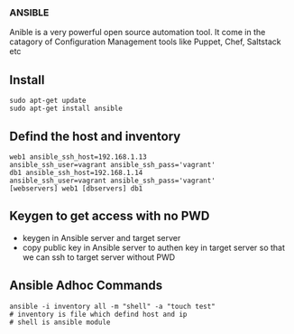 ### ANSIBLE
Anible is a very powerful open source automation tool. It come in the catagory of Configuration Management tools like Puppet, Chef, Saltstack etc

## Install 
```
sudo apt-get update
sudo apt-get install ansible

```
## Defind the host and inventory
```
web1 ansible_ssh_host=192.168.1.13
ansible_ssh_user=vagrant ansible_ssh_pass='vagrant'
db1 ansible_ssh_host=192.168.1.14
ansible_ssh_user=vagrant ansible_ssh_pass='vagrant'
[webservers] web1 [dbservers] db1
```
## Keygen to get access with no PWD
- keygen in Ansible server and target server
- copy public key in Ansible server to authen key in target server so that we can ssh to target server without PWD
## Ansible Adhoc Commands
``` 
ansible -i inventory all -m "shell" -a "touch test"
# inventory is file which defind host and ip
# shell is ansible module
```